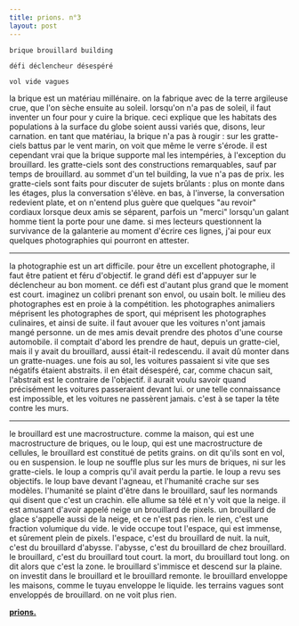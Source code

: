 ```yaml
---
title: prions. n°3
layout: post
---
```


`brique brouillard building`

`défi déclencheur désespéré`

`vol vide vagues`

la brique est un matériau millénaire. on la fabrique avec de la terre argileuse crue, que l'on sèche ensuite au soleil. lorsqu'on n'a pas de soleil, il faut inventer un four pour y cuire la brique. ceci explique que les habitats des populations à la surface du globe soient aussi variés que, disons, leur carnation. en tant que matériau, la brique n'a pas à rougir : sur les gratte-ciels battus par le vent marin, on voit que même le verre s'érode. il est cependant vrai que la brique supporte mal les intempéries, à l'exception du brouillard. les gratte-ciels sont des constructions remarquables, sauf par temps de brouillard. au sommet d'un tel building, la vue n'a pas de prix. les gratte-ciels sont faits pour discuter de sujets brûlants : plus on monte dans les étages, plus la conversation s'élève. en bas, à l'inverse, la conversation redevient plate, et on n'entend plus guère que quelques "au revoir" cordiaux lorsque deux amis se séparent, parfois un "merci" lorsqu'un galant homme tient la porte pour une dame. si mes lecteurs questionnent la survivance de la galanterie au moment d'écrire ces lignes, j'ai pour eux quelques photographies qui pourront en attester.

---

la photographie est un art difficile. pour être un excellent photographe, il faut être patient et féru d'objectif. le grand défi est d'appuyer sur le déclencheur au bon moment. ce défi est d'autant plus grand que le moment est court. imaginez un colibri prenant son envol, ou usain bolt. le milieu des photographes est en proie à la compétition. les photographes animaliers méprisent les photographes de sport, qui méprisent les photographes culinaires, et ainsi de suite. il faut avouer que les voitures n'ont jamais mangé personne. un de mes amis devait prendre des photos d'une course automobile. il comptait d'abord les prendre de haut, depuis un gratte-ciel, mais il y avait du brouillard, aussi était-il redescendu. il avait dû monter dans un gratte-nuages. une fois au sol, les voitures passaient si vite que ses négatifs étaient abstraits. il en était désespéré, car, comme chacun sait, l'abstrait est le contraire de l'objectif. il aurait voulu savoir quand précisément les voitures passeraient devant lui. or une telle connaissance est impossible, et les voitures ne passèrent jamais. c'est à se taper la tête contre les murs.

---

le brouillard est une macrostructure. comme la maison, qui est une macrostructure de briques, ou le loup, qui est une macrostructure de cellules, le brouillard est constitué de petits grains. on dit qu'ils sont en vol, ou en suspension. le loup ne souffle plus sur les murs de briques, ni sur les gratte-ciels. le loup a compris qu'il avait perdu la partie. le loup a revu ses objectifs. le loup bave devant l'agneau, et l'humanité crache sur ses modèles. l'humanité se plaint d'être dans le brouillard, sauf les normands qui disent que c'est un crachin. elle allume sa télé et n'y voit que la neige. il est amusant d'avoir appelé neige un brouillard de pixels. un brouillard de glace s'appelle aussi de la neige, et ce n'est pas rien. le rien, c'est une fraction volumique du vide. le vide occupe tout l'espace, qui est immense, et sûrement plein de pixels. l'espace, c'est du brouillard de nuit. la nuit, c'est du brouillard d'abysse. l'abysse, c'est du brouillard de chez brouillard. le brouillard, c'est du brouillard tout court. la mort, du brouillard tout long. on dit alors que c'est la zone. le brouillard s'immisce et descend sur la plaine. on investit dans le brouillard et le brouillard remonte. le brouillard enveloppe les maisons, comme le tuyau enveloppe le liquide. les terrains vagues sont enveloppés de brouillard. on ne voit plus rien.

[**prions.**](../prions.html)
